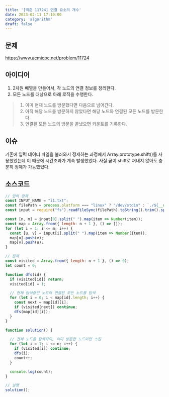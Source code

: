 ```yaml
---
title: '[백준 11724] 연결 요소의 개수'
date: 2023-02-11 17:10:00
category: 'algorithm'
draft: false
---
```


## 문제
https://www.acmicpc.net/problem/11724

## 아이디어
1. 2차원 배열을 만들어서, 각 노드의 연결 정보를 정리한다.  
2. 모든 노드를 대상으로 아래 로직을 수행한다.
> 1. 이미 현재 노드를 방문했다면 다음으로 넘어간다.
> 2. 아직 해당 노드를 방문하지 않았다면 해당 노드와 연결된 모든 노드를 방문한다.
> 3. 연결된 모든 노드의 방문을 끝냈으면 카운트를 기록한다.

## 이슈
기존에 입력 데이터 파일을 불러와서 정제하는 과정에서 Array.prototype.shift()를 사용했었는데 이 때문에 시간초과가 계속 발생했었다. 사실 굳이 shift로 꺼내지 않아도 충분히 정제가 가능했었다.

## 소스코드
```js
// 입력 정제
const INPUT_NAME = "i1.txt";
const filePath = process.platform === "linux" ? "/dev/stdin" : `./${__dirname.split('\\').pop()}/${INPUT_NAME}`;
const input = require("fs").readFileSync(filePath).toString().trim().split("\n").map(item => item.trim());

const [n, m] = input[0].split(" ").map(item => Number(item));
const map = Array.from({ length: n + 1 }, () => []);
for (let i = 1; i <= m; i++) {
  const [u, v] = input[i].split(" ").map(item => Number(item));
  map[u].push(v);
  map[v].push(u);
}

// 문제
const visited = Array.from({ length: n + 1 }, () => 0);
let count = 0;

function dfs(id) {
  if (visited[id]) return;
  visited[id] = 1;

  // 현재 탐색중인 노드와 연결된 모든 노드를 탐색
  for (let i = 0; i < map[id].length; i++) {
    const next = map[id][i];
    if (visited[next]) continue;
    dfs(map[id][i]);
  }
}

function solution() {

  // 전체 노드를 탐색하되, 이미 방문한 노드이면 스킵
  for (let i = 1; i <= n; i++) {
    if (visited[i]) continue;
    dfs(i);
    count++;
  }

  console.log(count);
}

// 실행
solution();
```